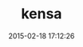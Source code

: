 ---
layout: post
title:  "kensa"
repo:   "heroku/kensa"
date:   2015-02-18 17:12:26
gemurl: http://provider.heroku.com/resources
---